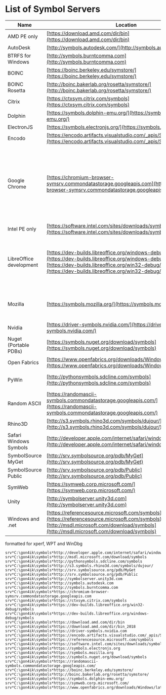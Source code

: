 # List of Symbol Servers

| Name                    | Location                                                                                                                                                                                                                                     | Comment                                                                                |
|-------------------------|----------------------------------------------------------------------------------------------------------------------------------------------------------------------------------------------------------------------------------------------|----------------------------------------------------------------------------------------|
| AMD PE only             | [https://download.amd.com/dir/bin](https://download.amd.com/dir/bin)                                                                                                                                                                         |                                                                                        |
| AutoDesk                | [http://symbols.autodesk.com/](http://symbols.autodesk.com/)                                                                                                                                                                                 |                                                                                        |
| BTRFS for Windows       | [http://symbols.burntcomma.com](http://symbols.burntcomma.com)                                                                                                                                                                               |                                                                                        |
| BOINC                   | [https://boinc.berkeley.edu/symstore/](https://boinc.berkeley.edu/symstore/)                                                                                                                                                                 |                                                                                        |
| BOINC Rosetta           | [http://boinc.bakerlab.org/rosetta/symstore/](http://boinc.bakerlab.org/rosetta/symstore/)                                                                                                                                                   |                                                                                        |
| Citrix                  | [https://ctxsym.citrix.com/symbols](https://ctxsym.citrix.com/symbols)                                                                                                                                                                       |                                                                                        |
| Dolphin                 | [https://symbols.dolphin-emu.org/](https://symbols.dolphin-emu.org/)                                                                                                                                                                         |                                                                                        |
| ElectronJS              | [https://symbols.electronjs.org/](https://symbols.electronjs.org/)                                                                                                                                                                           |                                                                                        |
| Encodo                  | [https://encodo.artifacts.visualstudio.com/_apis/Symbol/symsrv/](https://encodo.artifacts.visualstudio.com/_apis/Symbol/symsrv/)                                                                                                             |                                                                                        |
| Google Chrome           | [https://chromium-browser-symsrv.commondatastorage.googleapis.com](https://chromium-browser-symsrv.commondatastorage.googleapis.com)                                                                                                         | Helpful to double check services of Google Chrome like updater which works during news |
| Intel PE only           | [https://software.intel.com/sites/downloads/symbols](https://software.intel.com/sites/downloads/symbols)                                                                                                                                     |                                                                                        |
| LibreOffice development | [https://dev-builds.libreoffice.org/windows-debug/symbols](https://dev-builds.libreoffice.org/windows-debug/symbols) <br> [https://dev-builds.libreoffice.org/win32-debug/symbols/](https://dev-builds.libreoffice.org/win32-debug/symbols/) | This server caches many unknown services from Windows                                  |
| Mozilla                 | [https://symbols.mozilla.org/](https://symbols.mozilla.org/)                                                                                                                                                                                 | Caching many open-source tools                                                         |
| Nvidia                  | [https://driver-symbols.nvidia.com/](https://driver-symbols.nvidia.com/)                                                                                                                                                                     |                                                                                        |
| Nuget (Portable PDBs)   | [https://symbols.nuget.org/download/symbols](https://symbols.nuget.org/download/symbols)                                                                                                                                                     |                                                                                        |
| Open Fabrics            | [https://www.openfabrics.org/downloads/Windows/latest/SymStor/](https://www.openfabrics.org/downloads/Windows/latest/SymStor/)                                                                                                               |                                                                                        |
| PyWin                   | [http://pythonsymbols.sdcline.com/symbols](http://pythonsymbols.sdcline.com/symbols)                                                                                                                                                         | Classic Python symbols                                                                 |
| Random ASCII            | [https://randomascii-symbols.commondatastorage.googleapis.com/](https://randomascii-symbols.commondatastorage.googleapis.com/)                                                                                                               |                                                                                        |
| Rhino3D                 | [http://s3.symbols.rhino3d.com/symbols/dujour/](http://s3.symbols.rhino3d.com/symbols/dujour/)                                                                                                                                               |                                                                                        |
| Safari Windows Symbols  | [http://developer.apple.com/internet/safari/windows_symbols](http://developer.apple.com/internet/safari/windows_symbols)                                                                                                                     |                                                                                        |
| SymbolSource MyGet      | [http://srv.symbolsource.org/pdb/MyGet](http://srv.symbolsource.org/pdb/MyGet)                                                                                                                                                               |                                                                                        |
| SymbolSource Public     | [http://srv.symbolsource.org/pdb/Public](http://srv.symbolsource.org/pdb/Public)                                                                                                                                                             |                                                                                        |
| SymWeb                  | [https://symweb.corp.microsoft.com/](https://symweb.corp.microsoft.com/)                                                                                                                                                                     |                                                                                        |
| Unity                   | [http://symbolserver.unity3d.com](http://symbolserver.unity3d.com)                                                                                                                                                                           | Not used                                                                               |
| Windows and .net        | [https://referencesource.microsoft.com/symbols](https://referencesource.microsoft.com/symbols) <br> [http://msdl.microsoft.com/download/symbols](http://msdl.microsoft.com/download/symbols)                                                 | Classic Windows and .net                                                               |

formatted for xperf, WPT and WinDbg

```plaintext
srv*C:\gon4ik\symbols*http://developer.apple.com/internet/safari/windows_symbols
srv*C:\gon4ik\symbols*http://msdl.microsoft.com/download/symbols
srv*C:\gon4ik\symbols*http://pythonsymbols.sdcline.com/symbols
srv*C:\gon4ik\symbols*http://s3.symbols.rhino3d.com/symbols/dujour/
srv*C:\gon4ik\symbols*http://srv.symbolsource.org/pdb/MyGet
srv*C:\gon4ik\symbols*http://srv.symbolsource.org/pdb/Public
srv*C:\gon4ik\symbols*http://symbolserver.unity3d.com
srv*C:\gon4ik\symbols*http://symbols.autodesk.com
srv*C:\gon4ik\symbols*http://symbols.burntcomma.com
srv*C:\gon4ik\symbols*https://chromium-browser-symsrv.commondatastorage.googleapis.com
srv*C:\gon4ik\symbols*https://ctxsym.citrix.com/symbols
srv*C:\gon4ik\symbols*https://dev-builds.libreoffice.org/win32-debug/symbols
srv*C:\gon4ik\symbols*https://dev-builds.libreoffice.org/windows-debug/symbols
srv*C:\gon4ik\symbols*https://download.amd.com/dir/bin
srv*C:\gon4ik\symbols*https://download.amd.com/dir/bin_2018
srv*C:\gon4ik\symbols*https://driver-symbols.nvidia.com
srv*C:\gon4ik\symbols*https://encodo.artifacts.visualstudio.com/_apis/Symbol/symsrv/
srv*C:\gon4ik\symbols*https://referencesource.microsoft.com/symbols
srv*C:\gon4ik\symbols*https://software.intel.com/sites/downloads/symbols
srv*C:\gon4ik\symbols*https://symbols.electronjs.org
srv*C:\gon4ik\symbols*https://symbols.mozilla.org
srv*C:\gon4ik\symbols*https://symbols.nuget.org/download/symbols
srv*C:\gon4ik\symbols*https://randomascii-symbols.commondatastorage.googleapis.com/
srv*C:\gon4ik\symbols*https://boinc.berkeley.edu/symstore/
srv*C:\gon4ik\symbols*http://boinc.bakerlab.org/rosetta/symstore/
srv*C:\gon4ik\symbols*https://symbols.dolphin-emu.org/
srv*C:\gon4ik\symbols*https://symweb.corp.microsoft.com/
srv*C:\gon4ik\symbols*https://www.openfabrics.org/downloads/Windows/latest/SymStor/
```